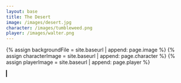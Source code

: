 ```yaml
---
layout: base
title: The Desert
image: /images/desert.jpg
character: /images/tumbleweed.png
player: /images/walter.png
---
```

{% assign backgroundFile = site.baseurl | append: page.image %}
{% assign characterImage = site.baseurl | append: page.character %}
{% assign playerImage = site.baseurl | append: page.player %}
<html>
<head>
    <style>
        canvas {
            border: 1px solid black;
            }
        </style>
    </head>
    <body>
        <canvas id="gameCanvas"></canvas>
        <script>
            const canvas = document.getElementById("gameCanvas");
            const ctx = canvas.getContext("2d");
            // Get window width and height
            canvas.width = window.innerWidth;
            canvas.height = window.innerHeight;
            // Character (Tumbleweed)
            const character = {
                x: 50,
                y: canvas.height - 50,
                width: 100,
                height: 100,
                rotation: 0, // Initial rotation angle in radians
                speed: 2, // Speed of movement
                rotationSpeed: Math.PI / 180, // Rotation speed in radians per frame
            };
            const characterImg = new Image();
            characterImg.src = '{{characterImage}}'; // Load the character image
            characterImg.onload = function () {
                // Player
                const player = {
                    x: canvas.width - 50,
                    y: canvas.height - 50,
                    width: 200,
                    height: 200,
                    speed: 4, // Speed of movement
                };
                const playerImg = new Image();
                playerImg.src = '{{playerImage}}'; // Load the player image
                playerImg.onload = function () {
                    function drawCharacter() {
                        ctx.save(); // Save the current canvas state
                        ctx.translate(character.x, character.y); // Translate to character's position
                        ctx.rotate(character.rotation); // Rotate
                        ctx.drawImage(characterImg, -character.width / 2, -character.height / 2, character.width, character.height); // Draw character
                        ctx.restore(); // Restore the canvas state
                    }
                    function updateCharacter() {
                        character.x += character.speed; // Move character horizontally
                        character.rotation += character.rotationSpeed; // Rotate character
                        // Wrap character to the other side of the canvas when it goes off-screen
                        if (character.x > canvas.width + character.width / 2) {
                            character.x = -character.width / 2;
                        }
                    }
                    function drawPlayer() {
                        ctx.drawImage(playerImg, player.x - player.width / 2, player.y - player.height / 2, player.width, player.height); // Draw player
                    }
                    function updatePlayer() {
                        // Move player horizontally based on input (a and d keys)
                        if (keys['a']) {
                            player.x -= player.speed;
                        }
                        if (keys['d']) {
                            player.x += player.speed;
                        }
                        // Wrap player to the other side of the canvas when it goes off-screen
                        if (player.x > canvas.width + player.width / 2) {
                            player.x = -player.width / 2;
                        }
                    }
                    const keys = {}; // Object to track key states
                    document.addEventListener('keydown', function (event) {
                        keys[event.key] = true;
                    });
                    document.addEventListener('keyup', function (event) {
                        keys[event.key] = false;
                    });
                    function drawBackground() {
                        const backgroundImg = new Image();
                        backgroundImg.src = '{{backgroundFile}}';
                        backgroundImg.onload = function () {
                            ctx.drawImage(backgroundImg, 0, 0, canvas.width, canvas.height); // Draw background image
                        };
                    }
                    function gameLoop() {
                        drawBackground();
                        drawCharacter();
                        updateCharacter();
                        drawPlayer();
                        updatePlayer();
                        requestAnimationFrame(gameLoop); // Call the loop again
                    }
                    gameLoop(); // Start the game loop
                };
            };
        </script>
    </body>
</html>
